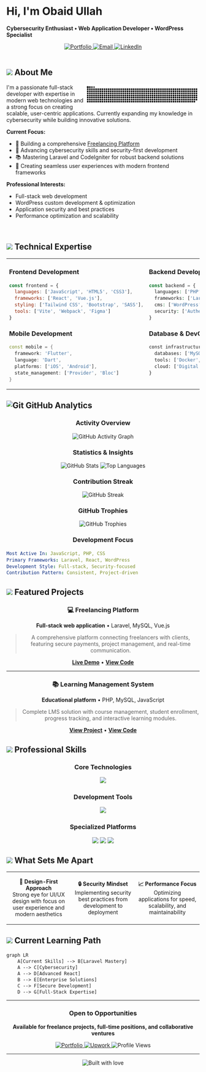 # Hi, I'm Obaid Ullah

**Cybersecurity Enthusiast • Web Application Developer • WordPress Specialist**

<div align="center">

<a href="https://obaid.live" target="_blank">
  <img src="https://img.shields.io/badge/Portfolio-obaid.live-E85D04?style=flat&logo=safari&logoColor=white" alt="Portfolio">
</a>
<a href="mailto:obaid_ullah@aol.com" target="_blank">
  <img src="https://img.shields.io/badge/Email-obaid__ullah@aol.com-ea4335?style=flat&logo=gmail&logoColor=white" alt="Email">
</a>
<a href="https://www.linkedin.com/in/obaidullah-developer/" target="_blank">
  <img src="https://img.shields.io/badge/LinkedIn-Connect-0a66c2?style=flat&logo=linkedin&logoColor=white" alt="LinkedIn">
</a>

</div>

<br>

## <img src="https://media2.giphy.com/media/QssGEmpkyEOhBCb7e1/giphy.gif?cid=ecf05e47a0n3gi1bfqntqmob8g9aid1oyj2wr3ds3mg700bl&rid=giphy.gif" width="25"> About Me

<picture>
  <source media="(prefers-color-scheme: dark)" srcset="https://raw.githubusercontent.com/platane/snk/output/github-contribution-grid-snake-dark.svg">
  <source media="(prefers-color-scheme: light)" srcset="https://raw.githubusercontent.com/platane/snk/output/github-contribution-grid-snake.svg">
  <img align="right" alt="Snake eating contributions" width="300" src="https://raw.githubusercontent.com/platane/snk/output/github-contribution-grid-snake-dark.svg" />
</picture>

I'm a passionate full-stack developer with expertise in modern web technologies and a strong focus on creating scalable, user-centric applications. Currently expanding my knowledge in cybersecurity while building innovative solutions.

**Current Focus:**
- 🚀 Building a comprehensive <a href="https://freelance.obaid.live" target="_blank">Freelancing Platform</a>
- 🔐 Advancing cybersecurity skills and security-first development
- 📚 Mastering Laravel and CodeIgniter for robust backend solutions
- 🎯 Creating seamless user experiences with modern frontend frameworks

**Professional Interests:**
- Full-stack web development
- WordPress custom development & optimization
- Application security and best practices
- Performance optimization and scalability

<br clear="right"/>

## <img src="https://media.giphy.com/media/iY8CRBdQXODJSCERIr/giphy.gif" width="25"> Technical Expertise

<table>
<tr>
<td valign="top" width="50%">

### Frontend Development
```javascript
const frontend = {
  languages: ['JavaScript', 'HTML5', 'CSS3'],
  frameworks: ['React', 'Vue.js'],
  styling: ['Tailwind CSS', 'Bootstrap', 'SASS'],
  tools: ['Vite', 'Webpack', 'Figma']
}
```

### Mobile Development
```dart
const mobile = {
  framework: 'Flutter',
  language: 'Dart',
  platforms: ['iOS', 'Android'],
  state_management: ['Provider', 'Bloc']
}
```

</td>
<td valign="top" width="50%">

### Backend Development
```php
const backend = {
  languages: ['PHP', 'JavaScript', 'Python'],
  frameworks: ['Laravel', 'CodeIgniter', 'Node.js'],
  cms: ['WordPress', 'Custom Solutions'],
  security: ['Authentication', 'Authorization', 'Data Protection']
}
```

### Database & DevOps
```sql
const infrastructure = {
  databases: ['MySQL', 'PostgreSQL', 'MongoDB'],
  tools: ['Docker', 'Git', 'Linux'],
  cloud: ['Digital Ocean', 'AWS Basics']
}
```

</td>
</tr>
</table>

## <img src="https://media.giphy.com/media/W5eoZHPpUx9sapR0eu/giphy.gif" width="30px" alt="Git"> GitHub Analytics

<div align="center">

### **Activity Overview**
<picture>
  <source media="(prefers-color-scheme: dark)" srcset="https://github-readme-activity-graph.vercel.app/graph?username=obaid-git&custom_title=Obaid's%20GitHub%20Activity%20Graph&bg_color=0D1117&color=FF8C42&line=FF8C42&point=FF8C42&area_color=FF8C4220&title_color=FFFFFF&area=true&hide_border=true">
  <source media="(prefers-color-scheme: light)" srcset="https://github-readme-activity-graph.vercel.app/graph?username=obaid-git&custom_title=Obaid's%20GitHub%20Activity%20Graph&bg_color=FFFFFF&color=E85D04&line=E85D04&point=E85D04&area_color=FFF3E0&title_color=1F2937&area=true&hide_border=true">
  <img src="https://github-readme-activity-graph.vercel.app/graph?username=obaid-git&custom_title=Obaid's%20GitHub%20Activity%20Graph&bg_color=0D1117&color=FF8C42&line=FF8C42&point=FF8C42&area_color=FF8C4220&title_color=FFFFFF&area=true&hide_border=true" alt="GitHub Activity Graph" />
</picture>

### **Statistics & Insights**
<p align="center">
  <picture>
    <source 
      srcset="https://github-readme-stats-sigma-five.vercel.app/api?username=obaid-git&show_icons=true&theme=dark&include_all_commits=true&count_private=true&hide_border=true&bg_color=0D1117&title_color=FFFFFF&text_color=C9D1D9&icon_color=FF8C42"
      media="(prefers-color-scheme: dark)"
    />
    <source
      srcset="https://github-readme-stats-sigma-five.vercel.app/api?username=obaid-git&show_icons=true&theme=default&include_all_commits=true&count_private=true&hide_border=true&bg_color=FFFFFF&title_color=1F2937&text_color=374151&icon_color=E85D04"
      media="(prefers-color-scheme: light)"
    />
    <img height="180em" src="https://github-readme-stats-sigma-five.vercel.app/api?username=obaid-git&show_icons=true&theme=dark&include_all_commits=true&count_private=true&hide_border=true&bg_color=0D1117&title_color=FFFFFF&text_color=C9D1D9&icon_color=FF8C42" alt="GitHub Stats"/>
  </picture>
  
  <picture>
    <source 
      srcset="https://github-readme-stats-sigma-five.vercel.app/api/top-langs/?username=obaid-git&layout=compact&langs_count=8&theme=dark&hide_border=true&bg_color=0D1117&title_color=FFFFFF&text_color=C9D1D9"
      media="(prefers-color-scheme: dark)"
    />
    <source
      srcset="https://github-readme-stats-sigma-five.vercel.app/api/top-langs/?username=obaid-git&layout=compact&langs_count=8&theme=default&hide_border=true&bg_color=FFFFFF&title_color=1F2937&text_color=374151"
      media="(prefers-color-scheme: light)"
    />
    <img height="180em" src="https://github-readme-stats-sigma-five.vercel.app/api/top-langs/?username=obaid-git&layout=compact&langs_count=8&theme=dark&hide_border=true&bg_color=0D1117&title_color=FFFFFF&text_color=C9D1D9" alt="Top Languages"/>
  </picture>
</p>

### **Contribution Streak**
<p align="center">
  <picture>
    <source media="(prefers-color-scheme: dark)" srcset="https://streak-stats.demolab.com?user=obaid-git&theme=dark&hide_border=true&date_format=M%20j%5B%2C%20Y%5D&background=0D1117&ring=FF8C42&fire=FF8C42&currStreakLabel=FFFFFF&currStreakNum=FF8C42&sideLabels=C9D1D9&sideNums=FF8C42&dates=8B949E">
    <source media="(prefers-color-scheme: light)" srcset="https://streak-stats.demolab.com?user=obaid-git&theme=default&hide_border=true&date_format=M%20j%5B%2C%20Y%5D&ring=E85D04&fire=E85D04&currStreakLabel=1F2937&currStreakNum=E85D04&sideLabels=374151&sideNums=E85D04&dates=6B7280&background=FFFFFF">
    <img src="https://streak-stats.demolab.com?user=obaid-git&theme=dark&hide_border=true&date_format=M%20j%5B%2C%20Y%5D&background=0D1117&ring=FF8C42&fire=FF8C42&currStreakLabel=FFFFFF&currStreakNum=FF8C42&sideLabels=C9D1D9&sideNums=FF8C42&dates=8B949E" alt="GitHub Streak" />
  </picture>
</p>

### **GitHub Trophies**
<p align="center">
  <picture>
    <source media="(prefers-color-scheme: dark)" srcset="https://github-profile-trophy.vercel.app/?username=obaid-git&theme=onedark&no-frame=true&row=1&column=6">
    <source media="(prefers-color-scheme: light)" srcset="https://github-profile-trophy.vercel.app/?username=obaid-git&theme=flat&no-frame=true&row=1&column=6">
    <img src="https://github-profile-trophy.vercel.app/?username=obaid-git&theme=onedark&no-frame=true&row=1&column=6" alt="GitHub Trophies" />
  </picture>
</p>

### **Development Focus**
<div align="left">

```yaml
Most Active In: JavaScript, PHP, CSS
Primary Frameworks: Laravel, React, WordPress  
Development Style: Full-stack, Security-focused
Contribution Pattern: Consistent, Project-driven
```

</div>

</div>

## <img src="https://media.giphy.com/media/LnQjpWaON8nhr21vNW/giphy.gif" width="25"> Featured Projects

<div align="center">

### 💻 Freelancing Platform
**Full-stack web application** • Laravel, MySQL, Vue.js
> A comprehensive platform connecting freelancers with clients, featuring secure payments, project management, and real-time communication.

<a href="https://freelance.obaid.live" target="_blank"><strong>Live Demo</strong></a> • <a href="https://github.com/obaid-git/freelancing-platform" target="_blank"><strong>View Code</strong></a>

---

### 📚 Learning Management System
**Educational platform** • PHP, MySQL, JavaScript
> Complete LMS solution with course management, student enrollment, progress tracking, and interactive learning modules.

<a href="https://mooc.magnacartacollege.ac.uk/" target="_blank"><strong>View Project</strong></a> • <a href="https://github.com/obaid-git/lms-system" target="_blank"><strong>View Code</strong></a>

</div>

## <img src="https://media.giphy.com/media/VgCDAzcKvsR6OM0uWg/giphy.gif" width="25"> Professional Skills

<div align="center">

### Core Technologies
<picture>
  <source media="(prefers-color-scheme: dark)" srcset="https://skillicons.dev/icons?i=html,css,js,php,laravel,react,vue,flutter,mysql,git&theme=dark">
  <source media="(prefers-color-scheme: light)" srcset="https://skillicons.dev/icons?i=html,css,js,php,laravel,react,vue,flutter,mysql,git&theme=light">
  <img src="https://skillicons.dev/icons?i=html,css,js,php,laravel,react,vue,flutter,mysql,git&theme=dark" />
</picture>

### Development Tools
<picture>
  <source media="(prefers-color-scheme: dark)" srcset="https://skillicons.dev/icons?i=vscode,figma,docker,linux,postman,bootstrap,tailwind,nodejs,mongodb,postgres&theme=dark">
  <source media="(prefers-color-scheme: light)" srcset="https://skillicons.dev/icons?i=vscode,figma,docker,linux,postman,bootstrap,tailwind,nodejs,mongodb,postgres&theme=light">
  <img src="https://skillicons.dev/icons?i=vscode,figma,docker,linux,postman,bootstrap,tailwind,nodejs,mongodb,postgres&theme=dark" />
</picture>

### Specialized Platforms
<picture>
  <source media="(prefers-color-scheme: dark)" srcset="https://skillicons.dev/icons?i=wordpress&theme=dark">
  <source media="(prefers-color-scheme: light)" srcset="https://skillicons.dev/icons?i=wordpress&theme=light">
  <img src="https://skillicons.dev/icons?i=wordpress&theme=dark" />
</picture>
<img src="https://img.shields.io/badge/CodeIgniter-EF4223?style=flat-square&logo=codeigniter&logoColor=white" height="48"/>
<img src="https://img.shields.io/badge/Cybersecurity-FF8C42?style=flat-square&logo=security&logoColor=white" height="48"/>

</div>

## <img src="https://media.giphy.com/media/ZVik7pBtu9dNS/giphy.gif" width="25"> What Sets Me Apart

<table>
<tr>
<td width="33%" align="center">

**🎨 Design-First Approach**
<br>
Strong eye for UI/UX design with focus on user experience and modern aesthetics

</td>
<td width="33%" align="center">

**🔒 Security Mindset**
<br>
Implementing security best practices from development to deployment

</td>
<td width="33%" align="center">

**📈 Performance Focus**
<br>
Optimizing applications for speed, scalability, and maintainability

</td>
</tr>
</table>

## <img src="https://media.giphy.com/media/WUlplcMpOCEmTGBtBW/giphy.gif" width="25"> Current Learning Path

```mermaid
graph LR
    A[Current Skills] --> B[Laravel Mastery]
    A --> C[Cybersecurity]
    A --> D[Advanced React]
    B --> E[Enterprise Solutions]
    C --> F[Secure Development]
    D --> G[Full-Stack Expertise]
```

---

<div align="center">

### Open to Opportunities
**Available for freelance projects, full-time positions, and collaborative ventures**

<a href="https://obaid.live" target="_blank">
  <img src="https://img.shields.io/badge/View_Portfolio-E85D04?style=flat&logo=safari&logoColor=white" alt="Portfolio">
</a>
<a href="https://www.upwork.com/freelancers/obaidupwork" target="_blank">
  <img src="https://img.shields.io/badge/Upwork_Profile-FF8C42?style=flat&logo=upwork&logoColor=white" alt="Upwork">
</a>

<picture>
  <source media="(prefers-color-scheme: dark)" srcset="https://komarev.com/ghpvc/?username=obaid-git&style=flat&color=FF8C42&label_color=0D1117">
  <source media="(prefers-color-scheme: light)" srcset="https://komarev.com/ghpvc/?username=obaid-git&style=flat&color=E85D04&label_color=FFFFFF">
  <img src="https://komarev.com/ghpvc/?username=obaid-git&style=flat&color=FF8C42&label_color=0D1117" alt="Profile Views" />
</picture>

</div>

---

<div align="center">

<picture>
  <source media="(prefers-color-scheme: dark)" srcset="https://readme-typing-svg.demolab.com?font=Fira+Code&size=14&duration=3000&pause=1000&color=8B949E&background=00000000&center=true&vCenter=true&width=300&lines=Built+with+%E2%9D%A4%EF%B8%8F+and+attention+to+detail">
  <source media="(prefers-color-scheme: light)" srcset="https://readme-typing-svg.demolab.com?font=Fira+Code&size=14&duration=3000&pause=1000&color=6B7280&background=00000000&center=true&vCenter=true&width=300&lines=Built+with+%E2%9D%A4%EF%B8%8F+and+attention+to+detail">
  <img src="https://readme-typing-svg.demolab.com?font=Fira+Code&size=14&duration=3000&pause=1000&color=8B949E&background=00000000&center=true&vCenter=true&width=300&lines=Built+with+%E2%9D%A4%EF%B8%8F+and+attention+to+detail" alt="Built with love" />
</picture>

</div>
